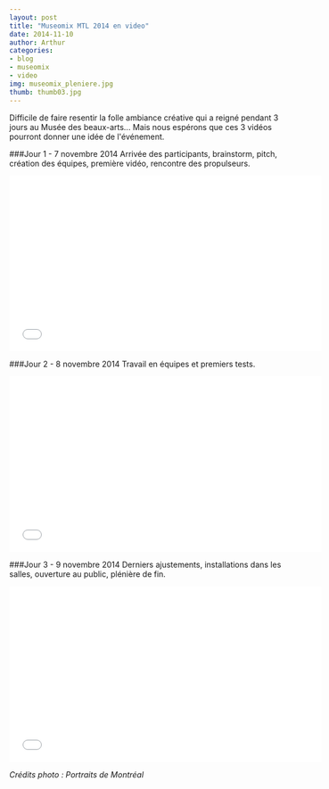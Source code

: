 ```yaml
---
layout: post
title: "Museomix MTL 2014 en video"
date: 2014-11-10
author: Arthur
categories:
- blog
- museomix
- video 
img: museomix_pleniere.jpg
thumb: thumb03.jpg
---
```


Difficile de faire resentir la folle ambiance créative qui a reigné pendant 3 jours au Musée des beaux-arts... Mais nous espérons que ces 3 vidéos pourront donner une idée de l'événement. 

 <!--more-->

###Jour 1 - 7 novembre 2014 
Arrivée des participants, brainstorm, pitch, création des équipes, première vidéo, rencontre des propulseurs.

<iframe width="560" height="315" src="//www.youtube.com/embed/12a1z3_lXbA?rel=0" frameborder="0" allowfullscreen></iframe>

###Jour 2 - 8 novembre 2014
Travail en équipes et premiers tests.

<iframe width="560" height="315" src="//www.youtube.com/embed/NS2MnQY5c3k?rel=0" frameborder="0" allowfullscreen></iframe>

###Jour 3 - 9 novembre 2014
Derniers ajustements, installations dans les salles, ouverture au public, plénière de fin. 

<iframe width="560" height="315" src="//www.youtube.com/embed/9GwgOvo29GM?rel=0" frameborder="0" allowfullscreen></iframe>

*Crédits photo : Portraits de Montréal*